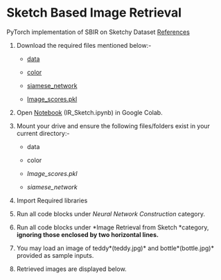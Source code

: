 # Sketch Based Image Retrieval
PyTorch implementation of SBIR on Sketchy Dataset
[References](https://docs.google.com/document/d/1ZNiW64sF2RzK0_1ukSpTpNqKVynznE08gnnOOEvTZcg/edit?usp=sharing)


1. Download the required files mentioned below:-

    * [data](https://drive.google.com/open?id=1dvieTzwxRaeGt3Q0sLWKsFCBLjpk7HtD)

    * [color](https://drive.google.com/open?id=1a7aSRMOcM0qChPsQAUIKLA1mBKetAagp)

    * [siamese_network](https://drive.google.com/open?id=1jj9sXNgJs88G-rHjdnWKcCUe_uWPyh3R)

    * [Image_scores.pkl](https://drive.google.com/open?id=1LAqikrBEtspB2YdLNiqEciQK0pGgenEu)

2. Open [Notebook](https://drive.google.com/open?id=1E5l6RM-oDwD-qTsPM_jYYXL5P5ZGzCNK) (IR_Sketch.ipynb) in Google Colab.

3. Mount your drive and ensure the following files/folders exist in your current directory:-

      * data
   
      * color

      * *Image_scores.pkl*

      * *siamese_network*

4. Import Required libraries

5. Run all code blocks under *Neural Network Construction* category.

6. Run all code blocks under *Image Retrieval from Sketch *category, **ignoring those enclosed by two horizontal lines.**

7. You may load an image of teddy*(teddy.jpg)* and bottle*(bottle.jpg)* provided as sample inputs.

8. Retrieved images are displayed below.

